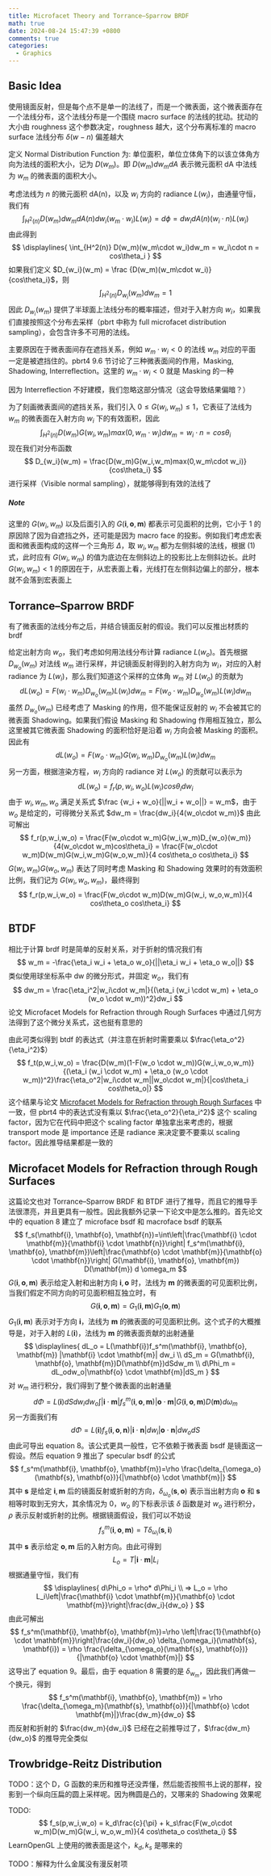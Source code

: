 ```yaml
---
title: Microfacet Theory and Torrance–Sparrow BRDF
math: true
date: 2024-08-24 15:47:39 +0800
comments: true
categories:
  - Graphics
---
```


## Basic Idea

使用镜面反射，但是每个点不是单一的法线了，而是一个微表面，这个微表面存在一个法线分布，这个法线分布是一个围绕 macro surface 的法线的扰动。扰动的大小由 roughness 这个参数决定，roughness 越大，这个分布离标准的 macro surface 法线分布 $\delta(w-n)$ 偏差越大

定义 Normal Distribution Function 为: 单位面积，单位立体角下的以该立体角方向为法线的面积大小，记为 $D(w_m)$。即 $D(w_m)dw_mdA$ 表示微元面积 dA 中法线为 $w_m$ 的微表面的面积大小。

考虑法线为 $n$ 的微元面积 dA(n)，以及 $w_i$ 方向的 radiance $L(w_i)$，由通量守恒，我们有
$$
\int_{H^2(n)} D(w_m)dw_mdA(n)dw_i (w_m\cdot w_i)L(w_i) = d\phi = dw_idA(n)(w_i\cdot n)L(w_i)
$$
由此得到
$$
\displaylines{
\int_{H^2(n)} D(w_m)(w_m\cdot w_i)dw_m = w_i\cdot n = cos\theta_i
}
$$
如果我们定义 $D_{w_i}(w_m) = \frac {D(w_m)(w_m\cdot w_i)}{cos\theta_i}$，则
$$
\int_{H^2(n)}D_{w_i}(w_m)dw_m = 1
$$
因此 $D_{w_i}(w_m)$ 提供了半球面上法线分布的概率描述，但对于入射方向 $w_i$，如果我们直接按照这个分布去采样（pbrt 中称为 full microfacet distribution sampling），会包含许多不可用的法线。

主要原因在于微表面间存在遮挡关系，例如 $w_m\cdot w_i < 0$ 的法线 $w_m$ 对应的平面一定是被遮挡住的。pbrt4 9.6 节讨论了三种微表面间的作用，Masking, Shadowing, Interreflection。这里的 $w_m\cdot w_i < 0$ 就是 Masking 的一种

因为 Interreflection 不好建模，我们忽略这部分情况（这会导致结果偏暗？）

为了刻画微表面间的遮挡关系，我们引入 $0 \leq G(w_i, w_m) \leq 1$，它表征了法线为 $w_m$ 的微表面在入射方向 $w_i$ 下的有效面积，因此
$$ \tag{1}
\int_{H^2(n)} D(w_m)G(w_i,w_m)max(0, w_m\cdot w_i)dw_m = w_i\cdot n = cos\theta_i
$$
现在我们对分布函数
$$
D_{w_i}(w_m) = \frac{D(w_m)G(w_i,w_m)max(0,w_m\cdot w_i)}{cos\theta_i}
$$
进行采样（Visible normal sampling），就能够得到有效的法线了
##### Note
这里的 $G(w_i, w_m)$ 以及后面引入的 $G(\mathbf{i}, \mathbf{o}, \mathbf{m})$ 都表示可见面积的比例，它小于 1 的原因除了因为自遮挡之外，还可能是因为 macro face 的投影。例如我们考虑宏表面和微表面构成的这样一个三角形 $\Delta$，取 $w_i,w_m$ 都为左侧斜坡的法线，根据 $(1)$ 式，此时应有 $G(w_i, w_m)$ 的值为底边在左侧斜边上的投影比上左侧斜边长。此时 $G(w_i, w_m) < 1$ 的原因在于，从宏表面上看，光线打在左侧斜边偏上的部分，根本就不会落到宏表面上
## Torrance–Sparrow BRDF

有了微表面的法线分布之后，并结合镜面反射的假设。我们可以反推出材质的 brdf

给定出射方向 $w_o$，我们考虑如何用法线分布计算 radiance $L(w_o)$。首先根据 $D_{w_o}(w_m)$ 对法线 $w_m$ 进行采样，并记镜面反射得到的入射方向为 $w_i$，对应的入射 radiance 为 $L(w_i)$，那么我们知道这个采样的立体角 $w_m$ 对 $L(w_o)$ 的贡献为
$$
dL(w_o) = F(w_i\cdot w_m)D_{w_o}(w_m)L(w_i)dw_m = F(w_o\cdot w_m)D_{w_o}(w_m)L(w_i)dw_m
$$
虽然 $D_{w_o}(w_m)$ 已经考虑了 Masking 的作用，但不能保证反射的 $w_i$ 不会被其它的微表面 Shadowing。如果我们假设 Masking 和 Shadowing 作用相互独立，那么这里被其它微表面 Shadowing 的面积恰好是沿着 $w_i$ 方向会被 Masking 的面积。因此有
$$
dL(w_o) = F(w_o\cdot w_m)G(w_i,w_m)D_{w_o}(w_m)L(w_i)dw_m
$$
另一方面，根据渲染方程，$w_i$ 方向的 radiance 对 $L(w_o)$ 的贡献可以表示为
$$
dL(w_o) = f_r(p, w_i,w_o)L(w_i)cos\theta_idw_i
$$
由于 $w_i,w_m,w_o$ 满足关系式 $\frac {w_i + w_o}{||w_i + w_o||} = w_m$，由于 $w_o$ 是给定的，可得微分关系式 $dw_m = \frac{dw_i}{4(w_o\cdot w_m)}$ 
由此可解出
$$
f_r(p,w_i,w_o) = \frac{F(w_o\cdot w_m)G(w_i,w_m)D_{w_o}(w_m)}{4(w_o\cdot w_m)cos\theta_i} = \frac{F(w_o\cdot w_m)D(w_m)G(w_i,w_m)G(w_o,w_m)}{4 cos\theta_o cos\theta_i}
$$
$G(w_i,w_m)G(w_o,w_m)$ 表达了同时考虑 Masking 和 Shadowing 效果时的有效面积比例，我们记为 $G(w_i,w_o,w_m)$，最终得到
$$
f_r(p,w_i,w_o) = \frac{F(w_o\cdot w_m)D(w_m)G(w_i, w_o,w_m)}{4 cos\theta_o cos\theta_i}
$$
## BTDF

相比于计算 brdf 时是简单的反射关系，对于折射的情况我们有
$$
w_m = -\frac{\eta_i w_i + \eta_o w_o}{||\eta_i w_i + \eta_o w_o||}
$$
类似使用球坐标系中 dw 的微分形式，并固定 $w_o$，我们有
$$
dw_m = \frac{\eta_i^2|w_i\cdot w_m|}{(\eta_i (w_i \cdot w_m) + \eta_o (w_o \cdot w_m))^2}dw_i
$$
论文 Microfacet Models for Refraction through Rough Surfaces 中通过几何方法得到了这个微分关系式，这也挺有意思的

由此可类似得到 btdf 的表达式（并注意在折射时需要乘以 $\frac{\eta_o^2}{\eta_i^2}$）
$$
f_t(p,w_i,w_o) = \frac{D(w_m)(1-F(w_o \cdot w_m))G(w_i,w_o,w_m)}{(\eta_i (w_i \cdot w_m) + \eta_o (w_o \cdot w_m))^2}\frac{\eta_o^2|w_i\cdot w_m||w_o\cdot w_m|}{|cos\theta_i cos\theta_o|}
$$
这个结果与论文 [Microfacet Models for Refraction through Rough Surfaces](https://www.graphics.cornell.edu/~bjw/microfacetbsdf.pdf) 中一致，但 pbrt4 中的表达式没有乘以 $\frac{\eta_o^2}{\eta_i^2}$ 这个 scaling factor，因为它在代码中把这个 scaling factor 单独拿出来考虑的，根据 transport mode 是 importance 还是 radiance 来决定要不要乘以 scaling factor。因此推导结果都是一致的
## Microfacet Models for Refraction through Rough Surfaces

这篇论文也对 Torrance–Sparrow BRDF 和 BTDF 进行了推导，而且它的推导手法很漂亮，并且更具有一般性。因此我额外记录一下论文中是怎么推的。首先论文中的 equation 8 建立了 microface bsdf 和 macroface bsdf 的联系
$$
f_s(\mathbf{i}, \mathbf{o}, \mathbf{n})=\int\left|\frac{\mathbf{i} \cdot \mathbf{m}}{\mathbf{i} \cdot \mathbf{n}}\right| f_s^m(\mathbf{i}, \mathbf{o}, \mathbf{m})\left|\frac{\mathbf{o} \cdot \mathbf{m}}{\mathbf{o} \cdot \mathbf{n}}\right| G(\mathbf{i}, \mathbf{o}, \mathbf{m}) D(\mathbf{m}) d \omega_m
$$
$G(\mathbf{i}, \mathbf{o}, \mathbf{m})$ 表示给定入射和出射方向 $\mathbf{i}, \mathbf{o}$ 时，法线为 $\mathbf{m}$ 的微表面的可见面积比例，当我们假定不同方向的可见面积相互独立时，有
$$
G(\mathbf{i}, \mathbf{o}, \mathbf{m}) = G_1(\mathbf{i}, \mathbf{m})G_1(\mathbf{o}, \mathbf{m})
$$
$G_1(\mathbf{i}, \mathbf{m})$ 表示对于方向 $\mathbf{i}$，法线为 $\mathbf{m}$ 的微表面的可见面积比例。这个式子的大概推导是，对于入射的 $L(\mathbf{i})$，法线为 $\mathbf{m}$ 的微表面贡献的出射通量
$$
\displaylines{
dL_o = L(\mathbf{i})f_s^m(\mathbf{i}, \mathbf{o}, \mathbf{m}) |\mathbf{i} \cdot \mathbf{m}| dw_i
\\
dS_m = G(\mathbf{i}, \mathbf{o}, \mathbf{m})D(\mathbf{m})dSdw_m
\\
d\Phi_m = dL_odw_o|\mathbf{o} \cdot \mathbf{m}|dS_m
}
$$
对 $w_m$ 进行积分，我们得到了整个微表面的出射通量
$$
d\Phi = L(\mathbf{i})dSdw_idw_o\int\left|\mathbf{i} \cdot \mathbf{m}\right| f_s^m(\mathbf{i}, \mathbf{o}, \mathbf{m})\left|\mathbf{o} \cdot \mathbf{m}\right| G(\mathbf{i}, \mathbf{o}, \mathbf{m}) D(\mathbf{m}) d \omega_m
$$
另一方面我们有
$$
d\Phi = L(\mathbf{i})f_s(\mathbf{i}, \mathbf{o}, \mathbf{n})|\mathbf{i} \cdot \mathbf{n}|dw_i |\mathbf{o} \cdot \mathbf{n}|dw_o dS
$$
由此可导出 equation 8。该公式更具一般性，它不依赖于微表面 bsdf 是镜面这一假设。然后 equation 9 推出了 specular bsdf 的公式
$$
f_s^m(\mathbf{i}, \mathbf{o}, \mathbf{m})=\rho \frac{\delta_{\omega_o}(\mathbf{s}, \mathbf{o})}{|\mathbf{o} \cdot \mathbf{m}|}
$$
其中 $\mathbf{s}$ 是给定 $\mathbf{i}, \mathbf{m}$ 后的镜面反射或折射的方向，$\delta_{\omega_o}(\mathbf{s}, \mathbf{o})$ 表示当出射方向 $\mathbf{o}$ 和 $\mathbf{s}$ 相等时取到无穷大，其余情况为 0，$w_o$ 的下标表示该 $\delta$ 函数是对 $w_o$ 进行积分，$\rho$ 表示反射或折射的比例。根据镜面假设，我们可以不妨设 
$$
f_s^m(\mathbf{i}, \mathbf{o}, \mathbf{m})=T\delta_{\omega_i}(\mathbf{s}, \mathbf{i})
$$
其中 $\mathbf{s}$ 表示给定 $\mathbf{o}, \mathbf{m}$ 后的入射方向。由此可得到
$$
L_o = T|\mathbf{i} \cdot \mathbf{m}|L_i
$$
根据通量守恒，我们有
$$
\displaylines{
d\Phi_o = \rho* d\Phi_i
\\
=> L_o = \rho L_i\left|\frac{\mathbf{i} \cdot \mathbf{m}}{\mathbf{o} \cdot \mathbf{m}}\right|\frac{dw_i}{dw_o}
}
$$
由此可解出
$$
f_s^m(\mathbf{i}, \mathbf{o}, \mathbf{m})=\rho \left|\frac{1}{\mathbf{o} \cdot \mathbf{m}}\right|\frac{dw_i}{dw_o} \delta_{\omega_i}(\mathbf{s}, \mathbf{i}) = \rho \frac{\delta_{\omega_o}(\mathbf{s}, \mathbf{o})}{|\mathbf{o} \cdot \mathbf{m}|}
$$
这导出了 equation 9。最后，由于 equation 8 需要的是 $\delta_{w_m}$，因此我们再做一个换元，得到
$$
f_s^m(\mathbf{i}, \mathbf{o}, \mathbf{m}) = \rho \frac{\delta_{\omega_m}(\mathbf{s}, \mathbf{o})}{|\mathbf{o} \cdot \mathbf{m}|}\frac{dw_m}{dw_o}
$$
而反射和折射的 $\frac{dw_m}{dw_i}$ 已经在之前推导过了，$\frac{dw_m}{dw_o}$ 的推导完全类似 
## Trowbridge-Reitz Distribution

TODO：这个 D，G 函数的来历和推导还没弄懂，然后能否按照书上说的那样，投影到一个纵向压扁的圆上采样呢。因为椭圆是凸的，又哪来的 Shadowing 效果呢

TODO:
$$
f_s(p,w_i,w_o) = k_d\frac{c}{\pi} + k_s\frac{F(w_o\cdot w_m)D(w_m)G(w_i, w_o,w_m)}{4 cos\theta_o cos\theta_i}
$$
LearnOpenGL 上使用的微表面是这个，$k_d,k_s$ 是哪来的

TODO：解释为什么金属没有漫反射项